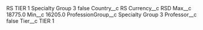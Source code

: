 <?xml version="1.0" encoding="UTF-8"?>
<CustomMetadata xmlns="http://soap.sforce.com/2006/04/metadata" xmlns:xsi="http://www.w3.org/2001/XMLSchema-instance" xmlns:xsd="http://www.w3.org/2001/XMLSchema">
    <label>RS TIER 1 Specialty Group 3</label>
    <protected>false</protected>
    <values>
        <field>Country__c</field>
        <value xsi:type="xsd:string">RS</value>
    </values>
    <values>
        <field>Currency__c</field>
        <value xsi:type="xsd:string">RSD</value>
    </values>
    <values>
        <field>Max__c</field>
        <value xsi:type="xsd:double">18775.0</value>
    </values>
    <values>
        <field>Min__c</field>
        <value xsi:type="xsd:double">16205.0</value>
    </values>
    <values>
        <field>ProfessionGroup__c</field>
        <value xsi:type="xsd:string">Specialty Group 3</value>
    </values>
    <values>
        <field>Professor__c</field>
        <value xsi:type="xsd:boolean">false</value>
    </values>
    <values>
        <field>Tier__c</field>
        <value xsi:type="xsd:string">TIER 1</value>
    </values>
</CustomMetadata>
